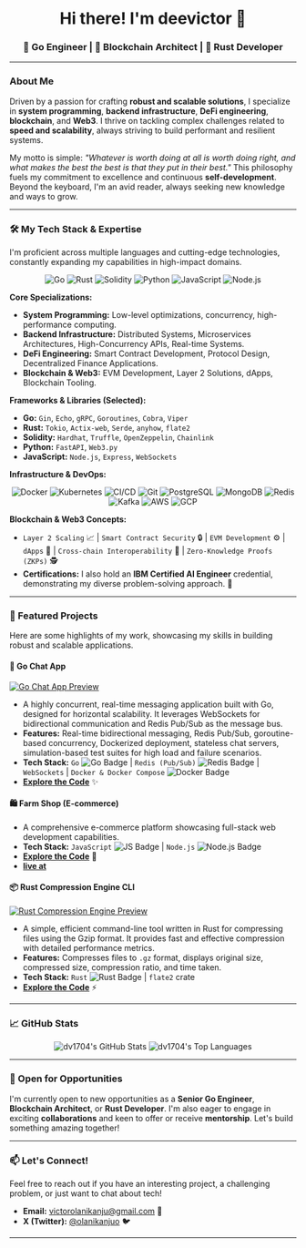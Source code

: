 <div align="center">

  <h1>Hi there! I'm deevictor 👋</h1>
  <h3>🚀  Go Engineer | 🧠 Blockchain Architect | 🦀 Rust Developer</h3>
</div>

---

### About Me

Driven by a passion for crafting **robust and scalable solutions**, I specialize in **system programming**, **backend infrastructure**, **DeFi engineering**, **blockchain**, and **Web3**. I thrive on tackling complex challenges related to **speed and scalability**, always striving to build performant and resilient systems.

My motto is simple: *"Whatever is worth doing at all is worth doing right, and what makes the best the best is that they put in their best."* This philosophy fuels my commitment to excellence and continuous **self-development**. Beyond the keyboard, I'm an avid reader, always seeking new knowledge and ways to grow.

---

### 🛠️ My Tech Stack & Expertise

I'm proficient across multiple languages and cutting-edge technologies, constantly expanding my capabilities in high-impact domains.

<p align="center">
  <img src="https://img.shields.io/badge/Go-00ADD8?style=for-the-badge&logo=go&logoColor=white" alt="Go" />
  <img src="https://img.shields.io/badge/Rust-000000?style=for-the-badge&logo=rust&logoColor=white" alt="Rust" />
  <img src="https://img.shields.io/badge/Solidity-363636?style=for-the-badge&logo=solidity&logoColor=white" alt="Solidity" />
  <img src="https://img.shields.io/badge/Python-3776AB?style=for-the-badge&logo=python&logoColor=white" alt="Python" />
  <img src="https://img.shields.io/badge/JavaScript-F7DF1E?style=for-the-badge&logo=javascript&logoColor=black" alt="JavaScript" />
  <img src="https://img.shields.io/badge/Node.js-339933?style=for-the-badge&logo=node.js&logoColor=white" alt="Node.js" />
</p>

**Core Specializations:**
* **System Programming:** Low-level optimizations, concurrency, high-performance computing.
* **Backend Infrastructure:** Distributed Systems, Microservices Architectures, High-Concurrency APIs, Real-time Systems.
* **DeFi Engineering:** Smart Contract Development, Protocol Design, Decentralized Finance Applications.
* **Blockchain & Web3:** EVM Development, Layer 2 Solutions, dApps, Blockchain Tooling.

**Frameworks & Libraries (Selected):**
* **Go:** `Gin`, `Echo`, `gRPC`, `Goroutines`, `Cobra`, `Viper`
* **Rust:** `Tokio`, `Actix-web`, `Serde`, `anyhow`, `flate2`
* **Solidity:** `Hardhat`, `Truffle`, `OpenZeppelin`, `Chainlink`
* **Python:** `FastAPI`, `Web3.py`
* **JavaScript:** `Node.js`, `Express`, `WebSockets`

**Infrastructure & DevOps:**
<p align="center">
  <img src="https://img.shields.io/badge/Docker-2496ED?style=for-the-badge&logo=docker&logoColor=white" alt="Docker" />
  <img src="https://img.shields.io/badge/Kubernetes-326CE5?style=for-the-badge&logo=kubernetes&logoColor=white" alt="Kubernetes" />
  <img src="https://img.shields.io/badge/CI/CD-orange?style=for-the-badge" alt="CI/CD" />
  <img src="https://img.shields.io/badge/Git-F05032?style=for-the-badge&logo=git&logoColor=white" alt="Git" />
  <img src="https://img.shields.io/badge/PostgreSQL-4169E1?style=for-the-badge&logo=postgresql&logoColor=white" alt="PostgreSQL" />
  <img src="https://img.shields.io/badge/MongoDB-47A248?style=for-the-badge&logo=mongodb&logoColor=white" alt="MongoDB" />
  <img src="https://img.shields.io/badge/Redis-DC382D?style=for-the-badge&logo=redis&logoColor=white" alt="Redis" />
  <img src="https://img.shields.io/badge/Kafka-231F20?style=for-the-badge&logo=apachekafka&logoColor=white" alt="Kafka" />
  <img src="https://img.shields.io/badge/AWS-232F3E?style=for-the-badge&logo=amazon-aws&logoColor=white" alt="AWS" />
  <img src="https://img.shields.io/badge/GCP-4285F4?style=for-the-badge&logo=google-cloud&logoColor=white" alt="GCP" />
</p>

**Blockchain & Web3 Concepts:**
* `Layer 2 Scaling` 📈 | `Smart Contract Security` 🔒 | `EVM Development` ⚙️ | `dApps` 🔗 | `Cross-chain Interoperability` 🌉 | `Zero-Knowledge Proofs (ZKPs)` 🕵️
* **Certifications:** I also hold an **IBM Certified AI Engineer** credential, demonstrating my diverse problem-solving approach. 🤖

---

### 🚀 Featured Projects

Here are some highlights of my work, showcasing my skills in building robust and scalable applications.

#### 💬 Go Chat App
[![Go Chat App Preview](https://github.com/Dv1704/chatapp/assets/75949503/d910a3ac-17c3-4217-ac3e-90f7f18b14a0)](https://github.com/Dv1704/chatapp)
* A highly concurrent, real-time messaging application built with Go, designed for horizontal scalability. It leverages WebSockets for bidirectional communication and Redis Pub/Sub as the message bus.
* **Features:** Real-time bidirectional messaging, Redis Pub/Sub, goroutine-based concurrency, Dockerized deployment, stateless chat servers, simulation-based test suites for high load and failure scenarios.
* **Tech Stack:** `Go` <img src="https://img.shields.io/badge/Go-00ADD8?style=flat-square&logo=go&logoColor=white" alt="Go Badge" /> | `Redis (Pub/Sub)` <img src="https://img.shields.io/badge/Redis-DC382D?style=flat-square&logo=redis&logoColor=white" alt="Redis Badge" /> | `WebSockets` | `Docker & Docker Compose` <img src="https://img.shields.io/badge/Docker-2496ED?style=flat-square&logo=docker&logoColor=white" alt="Docker Badge" />
* **[Explore the Code](https://github.com/Dv1704/chatapp)** ✨

#### 🛍️ Farm Shop (E-commerce)
* A comprehensive e-commerce platform showcasing full-stack web development capabilities.
* **Tech Stack:** `JavaScript` <img src="https://img.shields.io/badge/JavaScript-F7DF1E?style=flat-square&logo=javascript&logoColor=black" alt="JS Badge" /> | `Node.js` <img src="https://img.shields.io/badge/Node.js-339933?style=flat-square&logo=node.js&logoColor=white" alt="Node.js Badge" />
* **[Explore the Code](https://github.com/Dv1704/farmshop)** 🛒
* **[live at](https://farmshop-d2ax.onrender.com/)**

#### 📦 Rust Compression Engine CLI
[![Rust Compression Engine Preview](https://github.com/Dv1704/compression_engine/assets/75949503/6e885d51-6101-4475-8167-7b649d606132)](https://github.com/Dv1704/compression_engine)
* A simple, efficient command-line tool written in Rust for compressing files using the Gzip format. It provides fast and effective compression with detailed performance metrics.
* **Features:** Compresses files to `.gz` format, displays original size, compressed size, compression ratio, and time taken.
* **Tech Stack:** `Rust` <img src="https://img.shields.io/badge/Rust-000000?style=flat-square&logo=rust&logoColor=white" alt="Rust Badge" /> | `flate2` crate
* **[Explore the Code](https://github.com/Dv1704/compression_engine)** ⚡

---

### 📈 GitHub Stats

<p align="center">
  <img src="https://github-readme-stats.vercel.app/api?username=Dv1704&show_icons=true&theme=dark&include_all_commits=true&count_private=true&hide_border=true" alt="dv1704's GitHub Stats" />
  <img src="https://github-readme-stats.vercel.app/api/top-langs/?username=Dv1704&layout=compact&theme=dark&hide_border=true" alt="dv1704's Top Languages" />
</p>

---

### 🤝 Open for Opportunities

I'm currently open to new opportunities as a **Senior Go Engineer**, **Blockchain Architect**, or **Rust Developer**. I'm also eager to engage in exciting **collaborations** and keen to offer or receive **mentorship**. Let's build something amazing together!

---

### 📫 Let's Connect!

Feel free to reach out if you have an interesting project, a challenging problem, or just want to chat about tech!

* **Email:** [victorolanikanju@gmail.com](mailto:victorolanikanju@gmail.com) 📧
* **X (Twitter):** [@olanikanjuo](https://x.com/olanikanjuo) 🐦

---
